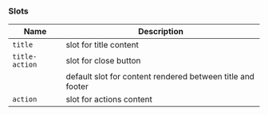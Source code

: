 ### **Slots**

| Name           | Description                                                |
| -------------- | ---------------------------------------------------------- |
| `title`        | slot for title content                                     |
| `title-action` | slot for close button                                      |
|                | default slot for content rendered between title and footer |
| `action`       | slot for actions content                                   |
